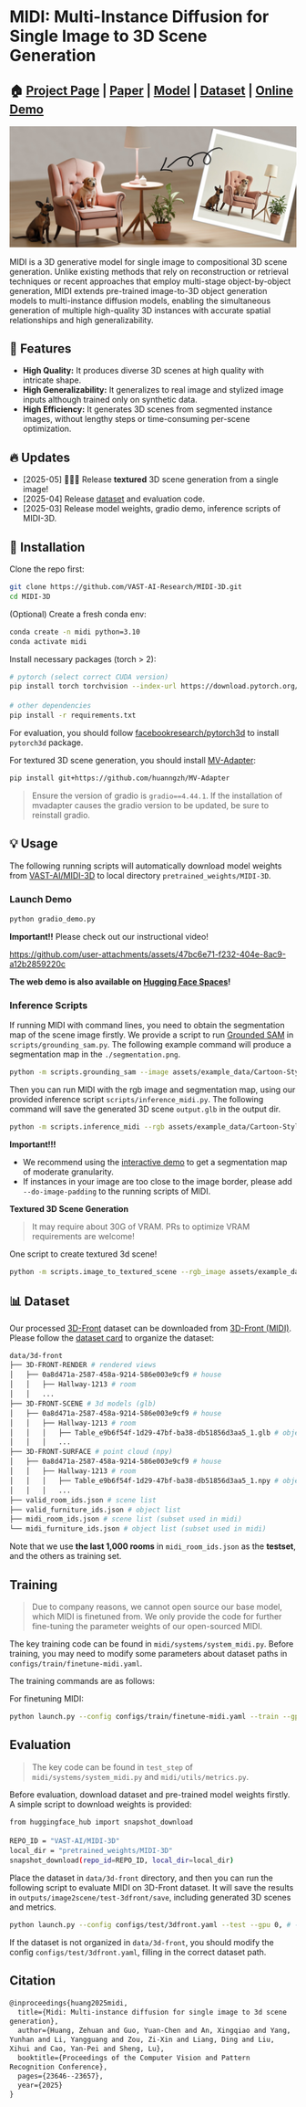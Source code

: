 # MIDI: Multi-Instance Diffusion for Single Image to 3D Scene Generation

## 🏠 [Project Page](https://huanngzh.github.io/MIDI-Page/) | [Paper](https://arxiv.org/abs/2412.03558) | [Model](https://huggingface.co/VAST-AI/MIDI-3D) | [Dataset](https://huggingface.co/datasets/huanngzh/3D-Front) | [Online Demo](https://huggingface.co/spaces/VAST-AI/MIDI-3D)

![teaser](assets/doc/teaser.png)

MIDI is a 3D generative model for single image to compositional 3D scene generation. Unlike existing methods that rely on reconstruction or retrieval techniques or recent approaches that employ multi-stage object-by-object generation, MIDI extends pre-trained image-to-3D object generation models to multi-instance diffusion models, enabling the simultaneous generation of multiple high-quality 3D instances with accurate spatial relationships and high generalizability.

## 🌟 Features

* **High Quality:** It produces diverse 3D scenes at high quality with intricate shape.
* **High Generalizability:** It generalizes to real image and stylized image inputs although trained only on synthetic data.
* **High Efficiency:** It generates 3D scenes from segmented instance images, without lengthy steps or time-consuming per-scene optimization.

## 🔥 Updates

* [2025-05] 🌟🌟🌟 Release **textured** 3D scene generation from a single image!
* [2025-04] Release [dataset](https://huggingface.co/datasets/huanngzh/3D-Front) and evaluation code.
* [2025-03] Release model weights, gradio demo, inference scripts of MIDI-3D.

## 🔨 Installation

Clone the repo first:

```Bash
git clone https://github.com/VAST-AI-Research/MIDI-3D.git
cd MIDI-3D
```

(Optional) Create a fresh conda env:

```Bash
conda create -n midi python=3.10
conda activate midi
```

Install necessary packages (torch > 2):

```Bash
# pytorch (select correct CUDA version)
pip install torch torchvision --index-url https://download.pytorch.org/whl/cu118

# other dependencies
pip install -r requirements.txt
```

For evaluation, you should follow [facebookresearch/pytorch3d](https://github.com/facebookresearch/pytorch3d/blob/main/INSTALL.md) to install `pytorch3d` package.

For textured 3D scene generation, you should install [MV-Adapter](https://github.com/huanngzh/MV-Adapter):

```Bash
pip install git+https://github.com/huanngzh/MV-Adapter
```

> Ensure the version of gradio is `gradio==4.44.1`. If the installation of mvadapter causes the gradio version to be updated, be sure to reinstall gradio.

## 💡 Usage

The following running scripts will automatically download model weights from [VAST-AI/MIDI-3D](https://huggingface.co/VAST-AI/MIDI-3D) to local directory `pretrained_weights/MIDI-3D`.

### Launch Demo

```Bash
python gradio_demo.py
```

**Important!!** Please check out our instructional video!

https://github.com/user-attachments/assets/47bc6e71-f232-404e-8ac9-a12b2859220c

**The web demo is also available on [Hugging Face Spaces](https://huggingface.co/spaces/VAST-AI/MIDI-3D)!**

### Inference Scripts

If running MIDI with command lines, you need to obtain the segmentation map of the scene image firstly. We provide a script to run [Grounded SAM](https://github.com/IDEA-Research/Grounded-Segment-Anything) in `scripts/grounding_sam.py`. The following example command will produce a segmentation map in the `./segmentation.png`.

```Bash
python -m scripts.grounding_sam --image assets/example_data/Cartoon-Style/04_rgb.png --labels lamp sofa table dog --output ./
```

Then you can run MIDI with the rgb image and segmentation map, using our provided inference script `scripts/inference_midi.py`. The following command will save the generated 3D scene `output.glb` in the output dir.

```Bash
python -m scripts.inference_midi --rgb assets/example_data/Cartoon-Style/00_rgb.png --seg assets/example_data/Cartoon-Style/00_seg.png --output-dir "./"
```

**Important!!!**

* We recommend using the [interactive demo](#launch-demo) to get a segmentation map of moderate granularity.
* If instances in your image are too close to the image border, please add `--do-image-padding` to the running scripts of MIDI.

**Textured 3D Scene Generation**

> It may require about 30G of VRAM. PRs to optimize VRAM requirements are welcome!

One script to create textured 3d scene!

```Bash
python -m scripts.image_to_textured_scene --rgb_image assets/example_data/Cartoon-Style/01_rgb.png --seg_image assets/example_data/Cartoon-Style/01_seg.png --seed 42 --output output
```

## 📊 Dataset

Our processed [3D-Front](https://tianchi.aliyun.com/specials/promotion/alibaba-3d-scene-dataset) dataset can be downloaded from [3D-Front (MIDI)](https://huggingface.co/datasets/huanngzh/3D-Front). Please follow the [dataset card](https://huggingface.co/datasets/huanngzh/3D-Front/blob/main/README.md) to organize the dataset:

```Bash
data/3d-front
├── 3D-FRONT-RENDER # rendered views
│   ├── 0a8d471a-2587-458a-9214-586e003e9cf9 # house
│   │   ├── Hallway-1213 # room
│   │   ...
├── 3D-FRONT-SCENE # 3d models (glb)
│   ├── 0a8d471a-2587-458a-9214-586e003e9cf9 # house
│   │   ├── Hallway-1213 # room
│   │   │   ├── Table_e9b6f54f-1d29-47bf-ba38-db51856d3aa5_1.glb # object
│   │   │   ...
├── 3D-FRONT-SURFACE # point cloud (npy)
│   ├── 0a8d471a-2587-458a-9214-586e003e9cf9 # house
│   │   ├── Hallway-1213 # room
│   │   │   ├── Table_e9b6f54f-1d29-47bf-ba38-db51856d3aa5_1.npy # object
│   │   │   ...
├── valid_room_ids.json # scene list
├── valid_furniture_ids.json # object list
├── midi_room_ids.json # scene list (subset used in midi)
└── midi_furniture_ids.json # object list (subset used in midi)
```

Note that we use **the last 1,000 rooms** in `midi_room_ids.json` as the **testset**, and the others as training set.

## Training

> Due to company reasons, we cannot open source our base model, which MIDI is finetuned from. We only provide the code for further fine-tuning the parameter weights of our open-sourced MIDI.

The key training code can be found in `midi/systems/system_midi.py`. Before training, you may need to modify some parameters about dataset paths in `configs/train/finetune-midi.yaml`.

The training commands are as follows:

For finetuning MIDI:

```Bash
python launch.py --config configs/train/finetune-midi.yaml --train --gpu 0,1,2,3,4,5,6,7
```

## Evaluation

> The key code can be found in `test_step` of `midi/systems/system_midi.py` and `midi/utils/metrics.py`.

Before evaluation, download dataset and pre-trained model weights firstly. A simple script to download weights is provided:

```Bash
from huggingface_hub import snapshot_download

REPO_ID = "VAST-AI/MIDI-3D"
local_dir = "pretrained_weights/MIDI-3D"
snapshot_download(repo_id=REPO_ID, local_dir=local_dir)
```

Place the dataset in `data/3d-front` directory, and then you can run the following script to evaluate MIDI on 3D-Front dataset. It will save the results in `outputs/image2scene/test-3dfront/save`, including generated 3D scenes and metrics.

```Bash
python launch.py --config configs/test/3dfront.yaml --test --gpu 0, # --gpu 0,1,2,3,4,5,6,7,
```

If the dataset is not organized in `data/3d-front`, you should modify the config `configs/test/3dfront.yaml`, filling in the correct dataset path.

## Citation

```
@inproceedings{huang2025midi,
  title={Midi: Multi-instance diffusion for single image to 3d scene generation},
  author={Huang, Zehuan and Guo, Yuan-Chen and An, Xingqiao and Yang, Yunhan and Li, Yangguang and Zou, Zi-Xin and Liang, Ding and Liu, Xihui and Cao, Yan-Pei and Sheng, Lu},
  booktitle={Proceedings of the Computer Vision and Pattern Recognition Conference},
  pages={23646--23657},
  year={2025}
}
```
